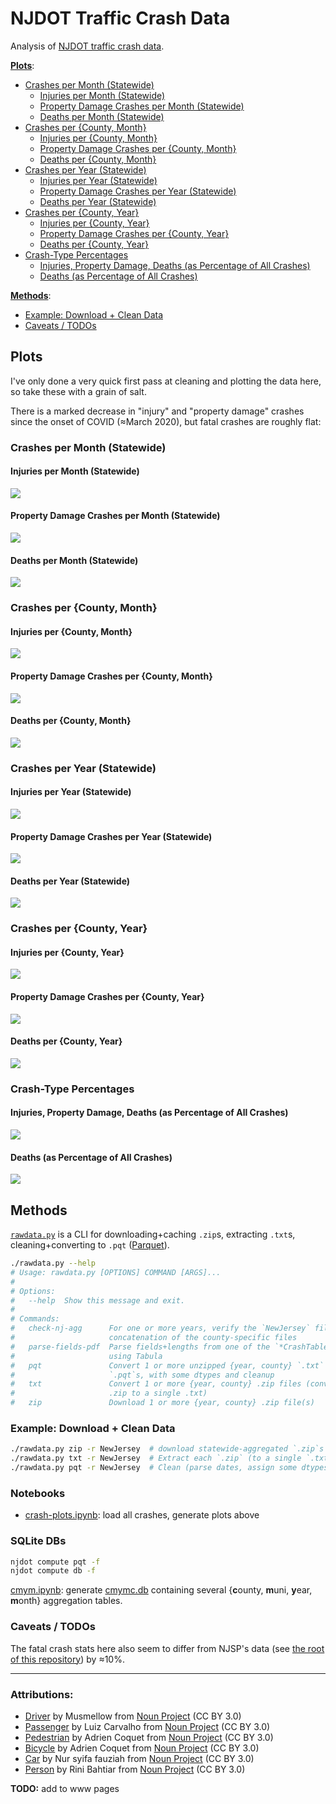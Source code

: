# NJDOT Traffic Crash Data
Analysis of [NJDOT traffic crash data](https://www.state.nj.us/transportation/refdata/accident/rawdata01-current.shtm).

[**Plots**](#plots):
  - [Crashes per Month (Statewide)](#state-month)
      - [Injuries per Month (Statewide)](#state-month-injuries)
      - [Property Damage Crashes per Month (Statewide)](#state-month-crashes)
      - [Deaths per Month (Statewide)](#state-month-deaths)
  - [Crashes per {County, Month}](#counties-month)
      - [Injuries per {County, Month}](#counties-month-injuries)
      - [Property Damage Crashes per {County, Month}](#counties-month-crashes)
      - [Deaths per {County, Month}](#counties-month-deaths)
  - [Crashes per Year (Statewide)](#state-year)
      - [Injuries per Year (Statewide)](#state-year-injuries)
      - [Property Damage Crashes per Year (Statewide)](#state-year-crashes)
      - [Deaths per Year (Statewide)](#state-year-deaths)
  - [Crashes per {County, Year}](#counties-year)
      - [Injuries per {County, Year}](#counties-year-injuries)
      - [Property Damage Crashes per {County, Year}](#counties-year-crashes)
      - [Deaths per {County, Year}](#counties-year-deaths)
  - [Crash-Type Percentages](#pcts)
      - [Injuries, Property Damage, Deaths (as Percentage of All Crashes)](#pcts-all)
      - [Deaths (as Percentage of All Crashes)](#pct-deaths)

[**Methods**](#methods):
  - [Example: Download + Clean Data](#example)
  - [Caveats / TODOs](#todos)


## Plots <a id="plots"></a>
I've only done a very quick first pass at cleaning and plotting the data here, so take these with a grain of salt.

There is a marked decrease in "injury" and "property damage" crashes since the onset of COVID (≈March 2020), but fatal crashes are roughly flat:

### Crashes per Month (Statewide) <a id="state-month"></a>

#### Injuries per Month (Statewide) <a id="state-month-injuries"></a>
![](../www/public/plots/njdot/ism.png)

#### Property Damage Crashes per Month (Statewide) <a id="state-month-crashes"></a>
![](../www/public/plots/njdot/psm.png)

#### Deaths per Month (Statewide) <a id="state-month-deaths"></a>
![](../www/public/plots/njdot/dsm.png)

### Crashes per {County, Month} <a id="counties-month"></a>

#### Injuries per {County, Month} <a id="counties-month-injuries"></a>
![](../www/public/plots/njdot/icm.png)

#### Property Damage Crashes per {County, Month} <a id="counties-month-crashes"></a>
![](../www/public/plots/njdot/pcm.png)

#### Deaths per {County, Month} <a id="counties-month-deaths"></a>
![](../www/public/plots/njdot/dcm.png)

### Crashes per Year (Statewide) <a id="state-year"></a>

#### Injuries per Year (Statewide) <a id="state-year-injuries"></a>
![](../www/public/plots/njdot/isy.png)

#### Property Damage Crashes per Year (Statewide) <a id="state-year-crashes"></a>
![](../www/public/plots/njdot/psy.png)

#### Deaths per Year (Statewide) <a id="state-year-deaths"></a>
![](../www/public/plots/njdot/dsy.png)

### Crashes per {County, Year} <a id="counties-year"></a>

#### Injuries per {County, Year} <a id="counties-year-injuries"></a>
![](../www/public/plots/njdot/icy.png)

#### Property Damage Crashes per {County, Year} <a id="counties-year-crashes"></a>
![](../www/public/plots/njdot/pcy.png)

#### Deaths per {County, Year} <a id="counties-year-deaths"></a>
![](../www/public/plots/njdot/dcy.png)

### Crash-Type Percentages <a id="pcts"></a>

#### Injuries, Property Damage, Deaths (as Percentage of All Crashes) <a id="pcts-all"></a>
![](../www/public/plots/njdot/pcts_by_type_month.png)

#### Deaths (as Percentage of All Crashes) <a id="pct-deaths"></a>
![](../www/public/plots/njdot/pct_fatal_by_month.png)

## Methods <a id="methods"></a>
[`rawdata.py`](rawdata.py) is a CLI for downloading+caching `.zip`s, extracting `.txt`s, cleaning+converting to `.pqt` ([Parquet](https://parquet.apache.org/)).
```bash
./rawdata.py --help
# Usage: rawdata.py [OPTIONS] COMMAND [ARGS]...
# 
# Options:
#   --help  Show this message and exit.
# 
# Commands:
#   check-nj-agg      For one or more years, verify the `NewJersey` file is a
#                     concatenation of the county-specific files
#   parse-fields-pdf  Parse fields+lengths from one of the `*CrashTable.pdf`s,
#                     using Tabula
#   pqt               Convert 1 or more unzipped {year, county} `.txt` files to
#                     `.pqt`s, with some dtypes and cleanup
#   txt               Convert 1 or more {year, county} .zip files (convert each
#                     .zip to a single .txt)
#   zip               Download 1 or more {year, county} .zip file(s)
```

### Example: Download + Clean Data <a id="example"></a>
```bash
./rawdata.py zip -r NewJersey  # download statewide-aggregated `.zip`s for [2001,2020] x {Accidents,Drivers,Occupants,Pedestrians,Vehicles}
./rawdata.py txt -r NewJersey  # Extract each `.zip` (to a single `.txt`)
./rawdata.py pqt -r NewJersey  # Clean (parse dates, assign some dtypes) + convert to Parquet
```

### Notebooks <a id="notebooks"></a>
- [crash-plots.ipynb](crash-plots.ipynb): load all crashes, generate plots above

### SQLite DBs
```bash
njdot compute pqt -f
njdot compute db -f
```

[cmym.ipynb](cmym.ipynb): generate [cmymc.db](../www/public/njdot/cmymc.db.dvc) containing several {**c**ounty, **m**uni, **y**ear, **m**onth} aggregation tables.

### Caveats / TODOs <a id="todos"></a>

The fatal crash stats here also seem to differ from NJSP's data (see [the root of this repository](..)) by ≈10%.

---

### Attributions:
- [Driver](https://thenounproject.com/icon/driver-1847797/) by Musmellow from <a href="https://thenounproject.com/browse/icons/term/driver/" target="_blank" title="Driver Icons">Noun Project</a> (CC BY 3.0)
- [Passenger](https://thenounproject.com/icon/passenger-4353992/) by Luiz Carvalho from <a href="https://thenounproject.com/browse/icons/term/passenger/" target="_blank" title="passenger Icons">Noun Project</a> (CC BY 3.0)
- [Pedestrian](https://thenounproject.com/icon/pedestrian-1826968/) by Adrien Coquet from <a href="https://thenounproject.com/browse/icons/term/pedestrian/" target="_blank" title="Pedestrian Icons">Noun Project</a> (CC BY 3.0)
- [Bicycle](https://thenounproject.com/icon/bicycle-1311416/) by Adrien Coquet from <a href="https://thenounproject.com/browse/icons/term/bicycle/" target="_blank" title="Bicycle Icons">Noun Project</a> (CC BY 3.0)
- [Car](https://thenounproject.com/icon/car-6583503/) by Nur syifa fauziah from <a href="https://thenounproject.com/browse/icons/term/car/" target="_blank" title="Car Icons">Noun Project</a> (CC BY 3.0)
- [Person](https://thenounproject.com/icon/person-6627610/) by Rini Bahtiar from <a href="https://thenounproject.com/browse/icons/term/person/" target="_blank" title="person Icons">Noun Project</a> (CC BY 3.0)

**TODO:** add to www pages

